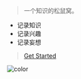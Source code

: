 <!-- _coverage.md -->

> 一个知识的松鼠窝。
- 记录知识
- 记录兴趣
- 记录妄想

>[Get Started](/README.md)

<!-- 背景图片 -->

<!-- 背景色 -->
 ![color](#f0f0f0)


